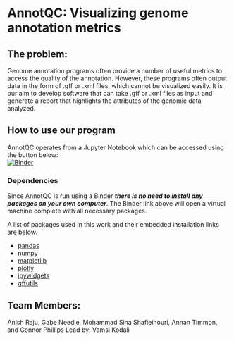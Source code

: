 # AnnotQC: Visualizing genome annotation metrics

## The problem: 

Genome annotation programs often provide a number of useful metrics to access the quality of the annotation. However, these programs often output data in the form of .gff or .xml files, which cannot be visualized easily. It is our aim to develop software that can take .gff or .xml files as input and generate a report that highlights the attributes of the genomic data analyzed. 



## How to use our program

AnnotQC operates from a Jupyter Notebook which can be accessed using the button below:  
[![Binder](https://mybinder.org/badge_logo.svg)](https://mybinder.org/v2/gh/STRIDES-Codes/AnnotQC.git/HEAD)

### Dependencies 

Since AnnotQC is run using a Binder ***there is no need to install any packages on your own computer***. The Binder link above will open a virtual machine complete with all necessary packages.

A list of packages used in this work and their embedded installation links are below.
* [pandas](https://pandas.pydata.org/docs/getting_started/install.html) 
* [numpy](https://numpy.org/install/)
* [matplotlib](https://matplotlib.org/stable/users/installing.html)
* [plotly](https://plotly.com/python/getting-started/)
* [ipywidgets](https://ipywidgets.readthedocs.io/en/latest/user_install.html)
* [gffutils](https://pythonhosted.org/gffutils/installation.html)


## Team Members:
Anish Raju, Gabe Needle, Mohammad Sina Shafieinouri, Annan Timmon, and Connor Phillips 
Lead by: Vamsi Kodali 
